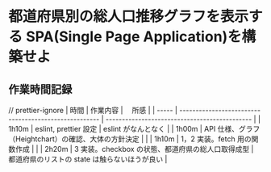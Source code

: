 # 都道府県別の総人口推移グラフを表示する SPA(Single Page Application)を構築せよ

## 作業時間記録

// prettier-ignore
| 時間 | 作業内容 | 　所感 |
| ----- | ----------------------------------------------------- | --------------------------------------------- |
| 1h10m | eslint, prettier 設定 | eslint がなんとなく |
| 1h00m | API 仕様、グラフ（Heightchart）の確認、大体の方針決定 | |
| 1h10m | 1，2 実装。fetch 用の関数作成 | |
| 2h20m | 3 実装。checkbox の状態、都道府県の総人口取得成型 | 都道府県のリストの state は触らないほうが良い |
